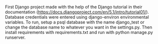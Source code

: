 First Django project made with the help of the Django tutorial in their documentation (https://docs.djangoproject.com/en/5.1/intro/tutorial01/). Database credentials were entered using django-environ environmental variables.
To run, setup a psql database with the name django_test or change the database name to whatever you want in the settings.py. Then install requirements with requirements.txt and run with python manage.py runserver.
